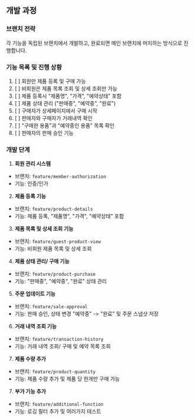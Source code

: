 ## 개발 과정

### 브랜치 전략
각 기능을 독립된 브랜치에서 개발하고, 완료되면 메인 브랜치에 머지하는 방식으로 진행합니다.

### 기능 목록 및 진행 상황
1. [ ] 회원만 제품 등록 및 구매 가능
2. [ ] 비회원은 제품 목록 조회 및 상세 조회만 가능
3. [ ] 제품 등록시 "제품명", "가격", "예약상태" 포함
4. [ ] 제품 상태 관리 ("판매중", "예약중", "완료")
5. [ ] 구매자가 상세페이지에서 구매 시작
6. [ ] 판매자와 구매자가 거래내역 확인
7. [ ] "구매한 용품"과 "예약중인 용품" 목록 확인
8. [ ] 판매자의 판매 승인 기능


### 개발 단계

1. **회원 관리 시스템**
  - 브랜치: `feature/member-authorization`
  - 기능: 인증/인가

2. **제품 등록 기능**
  - 브랜치: `feature/product-details`
  - 기능: 제품 등록, "제품명", "가격", "예약상태" 포함

3. **제품 목록 및 상세 조회 기능**
  - 브랜치: `feature/guest-product-view`
  - 기능: 비회원 제품 목록 및 상세 조회

4. **제품 상태 관리/ 구매 기능**
  - 브랜치: `feature/product-purchase`
  - 기능: "판매중", "예약중", "완료" 상태 관리

5. **주문 업데이트 기능**
- 브랜치: `feature/sale-approval`
- 기능: 판매 승인, 상태 변경 "예약중" -> "완료" 및 주문 스냅샷 저장

6. **거래 내역 조회 기능**
  - 브랜치: `feature/transaction-history`
  - 기능: 거래 내역 조회/ 구매 및 예약 목록 조회

7. **제품 수량 추가**
  - 브랜치: `feature/product-quantity`
  - 기능: 제품 수량 추가 및 제품 당 한개만 구매 가능

7. **부가 기능 추가**
- 브랜치: `feature/additional-function`
- 기능: 로깅 필터 추가 및 여러가지 테스트